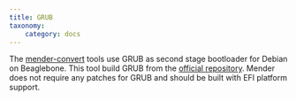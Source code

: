 ```yaml
---
title: GRUB
taxonomy:
    category: docs
---
```


The [mender-convert](https://github.com/mendersoftware/mender-conversion-tools?target=_blank) tools use GRUB as second stage bootloader for Debian on Beaglebone. This tool build GRUB from the [official repository](https://www.gnu.org/software/grub/grub-download.html?target=_blank). Mender does not require any patches for GRUB and should be built with EFI platform support.
